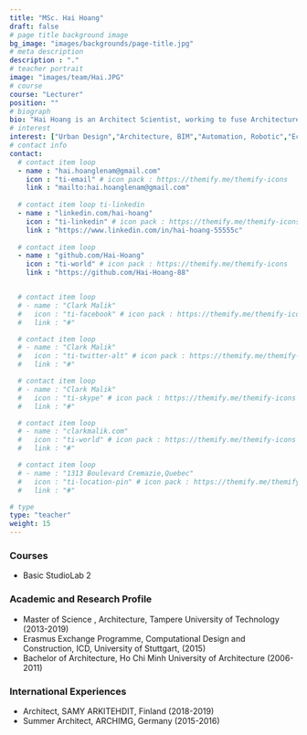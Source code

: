 ```yaml
---
title: "MSc. Hai Hoang"
draft: false
# page title background image
bg_image: "images/backgrounds/page-title.jpg"
# meta description
description : "."
# teacher portrait
image: "images/team/Hai.JPG"
# course
course: "Lecturer"
position: ""
# biograph
bio: "Hai Hoang is an Architect Scientist, working to fuse Architecture, Cities, and Technology. He oversees the integration of diverse decentralized stakeholders. His belief is win-win scenarios, where all disciplines gain benefits based on trust, knowledge, and sharing. That drives Hai forward with his daily tasks as contributor to better communities"
# interest
interest: ["Urban Design","Architecture, BIM","Automation, Robotic","Economic"]
# contact info
contact:
  # contact item loop
  - name : "hai.hoanglenam@gmail.com"
    icon : "ti-email" # icon pack : https://themify.me/themify-icons
    link : "mailto:hai.hoanglenam@gmail.com"
  
  # contact item loop ti-linkedin
  - name : "linkedin.com/hai-hoang"
    icon : "ti-linkedin" # icon pack : https://themify.me/themify-icons
    link : "https://www.linkedin.com/in/hai-hoang-55555c"
    
  # contact item loop
  - name : "github.com/Hai-Hoang"
    icon : "ti-world" # icon pack : https://themify.me/themify-icons
    link : "https://github.com/Hai-Hoang-88"


  # contact item loop
  # - name : "Clark Malik"
  #   icon : "ti-facebook" # icon pack : https://themify.me/themify-icons
  #   link : "#"

  # contact item loop
  # - name : "Clark Malik"
  #   icon : "ti-twitter-alt" # icon pack : https://themify.me/themify-icons
  #   link : "#"

  # contact item loop
  # - name : "Clark Malik"
  #   icon : "ti-skype" # icon pack : https://themify.me/themify-icons
  #   link : "#"

  # contact item loop
  # - name : "clarkmalik.com"
  #   icon : "ti-world" # icon pack : https://themify.me/themify-icons
  #   link : "#"

  # contact item loop
  # - name : "1313 Boulevard Cremazie,Quebec"
  #   icon : "ti-location-pin" # icon pack : https://themify.me/themify-icons
  #   link : "#"

# type
type: "teacher"
weight: 15
---
```


### Courses
*	Basic StudioLab 2


### Academic and Research Profile
*	Master of Science , Architecture, Tampere University of Technology (2013-2019)
*	Erasmus Exchange Programme, Computational Design and Construction, ICD, University of Stuttgart, (2015)
*	Bachelor of Architecture, Ho Chi Minh University of Architecture (2006-2011)

### International Experiences
*	Architect, SAMY ARKITEHDIT, Finland (2018-2019)
*	Summer Architect, ARCHIMG, Germany (2015-2016)



